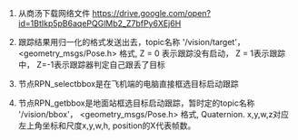 1. 从商汤下载网络文件 https://drive.google.com/open?id=1BtIkp5pB6aqePQGlMb2_Z7bfPy6XEj6H
2. 跟踪结果用归一化的格式发送出去，topic名称 '/vision/target'， <geometry_msgs/Pose.h> 格式, Z = 0 表示跟踪没有启动， Z = 1表示跟踪中，  Z=-1表示跟踪器判定自己跟丢了目标

3. 节点RPN_selectbbox是在飞机端的电脑直接框选目标启动跟踪
4. 节点RPN_getbbox是地面站框选目标启动跟踪，暂时定的topic名称 '/vision/bbox'， <geometry_msgs/Pose.h> 格式, Quaternion. x,y,w,z对应左上角坐标和尺度x,y,w,h,  position的X代表帧数。

 
